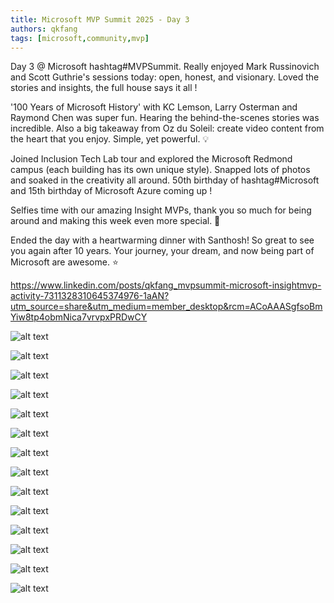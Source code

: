 ```yaml
---
title: Microsoft MVP Summit 2025 - Day 3
authors: qkfang
tags: [microsoft,community,mvp]
---
```


Day 3 @ Microsoft hashtag#MVPSummit. Really enjoyed Mark Russinovich and Scott Guthrie's sessions today: open, honest, and visionary. Loved the stories and insights, the full house says it all !

'100 Years of Microsoft History' with KC Lemson, Larry Osterman and Raymond Chen was super fun. Hearing the behind-the-scenes stories was incredible. Also a big takeaway from Oz du Soleil: create video content from the heart that you enjoy. Simple, yet powerful. 💡

Joined Inclusion Tech Lab tour and explored the Microsoft Redmond campus (each building has its own unique style). Snapped lots of photos and soaked in the creativity all around. 50th birthday of hashtag#Microsoft and 15th birthday of Microsoft Azure coming up !

Selfies time with our amazing Insight MVPs, thank you so much for being around and making this week even more special. 🙌 

Ended the day with a heartwarming dinner with Santhosh! So great to see you again after 10 years. Your journey, your dream, and now being part of Microsoft are awesome. ⭐

https://www.linkedin.com/posts/qkfang_mvpsummit-microsoft-insightmvp-activity-7311328310645374976-1aAN?utm_source=share&utm_medium=member_desktop&rcm=ACoAAASgfsoBmYiw8tp4obmNica7vrvpxPRDwCY

![alt text](images\2025-03-27-microsoft-mvp-summit-2025-day-3-1.jpg)

![alt text](images\2025-03-27-microsoft-mvp-summit-2025-day-3-2.jpg)

![alt text](images\2025-03-27-microsoft-mvp-summit-2025-day-3-3.jpg)

![alt text](images\2025-03-27-microsoft-mvp-summit-2025-day-3-4.jpg)

![alt text](images\2025-03-27-microsoft-mvp-summit-2025-day-3-5.jpg)

![alt text](images\2025-03-27-microsoft-mvp-summit-2025-day-3-6.jpg)

![alt text](images\2025-03-27-microsoft-mvp-summit-2025-day-3-7.jpg)

![alt text](images\2025-03-27-microsoft-mvp-summit-2025-day-3-8.jpg)

![alt text](images\2025-03-27-microsoft-mvp-summit-2025-day-3-9.jpg)

![alt text](images\2025-03-27-microsoft-mvp-summit-2025-day-3-10.jpg)

![alt text](images\2025-03-27-microsoft-mvp-summit-2025-day-3-11.jpg)

![alt text](images\2025-03-27-microsoft-mvp-summit-2025-day-3-12.jpg)

![alt text](images\2025-03-27-microsoft-mvp-summit-2025-day-3-13.jpg)

![alt text](images\2025-03-27-microsoft-mvp-summit-2025-day-3-14.jpg)





